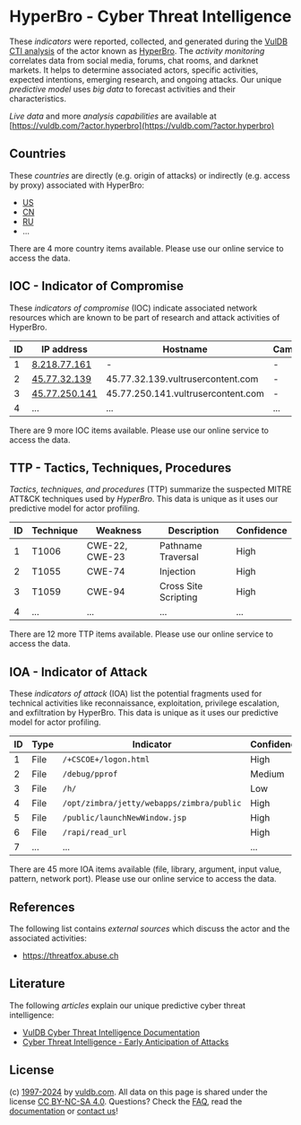# HyperBro - Cyber Threat Intelligence

These _indicators_ were reported, collected, and generated during the [VulDB CTI analysis](https://vuldb.com/?kb.cti) of the actor known as [HyperBro](https://vuldb.com/?actor.hyperbro). The _activity monitoring_ correlates data from social media, forums, chat rooms, and darknet markets. It helps to determine associated actors, specific activities, expected intentions, emerging research, and ongoing attacks. Our unique _predictive model_ uses _big data_ to forecast activities and their characteristics.

_Live data_ and more _analysis capabilities_ are available at [https://vuldb.com/?actor.hyperbro](https://vuldb.com/?actor.hyperbro)

## Countries

These _countries_ are directly (e.g. origin of attacks) or indirectly (e.g. access by proxy) associated with HyperBro:

* [US](https://vuldb.com/?country.us)
* [CN](https://vuldb.com/?country.cn)
* [RU](https://vuldb.com/?country.ru)
* ...

There are 4 more country items available. Please use our online service to access the data.

## IOC - Indicator of Compromise

These _indicators of compromise_ (IOC) indicate associated network resources which are known to be part of research and attack activities of HyperBro.

ID | IP address | Hostname | Campaign | Confidence
-- | ---------- | -------- | -------- | ----------
1 | [8.218.77.161](https://vuldb.com/?ip.8.218.77.161) | - | - | High
2 | [45.77.32.139](https://vuldb.com/?ip.45.77.32.139) | 45.77.32.139.vultrusercontent.com | - | High
3 | [45.77.250.141](https://vuldb.com/?ip.45.77.250.141) | 45.77.250.141.vultrusercontent.com | - | High
4 | ... | ... | ... | ...

There are 9 more IOC items available. Please use our online service to access the data.

## TTP - Tactics, Techniques, Procedures

_Tactics, techniques, and procedures_ (TTP) summarize the suspected MITRE ATT&CK techniques used by _HyperBro_. This data is unique as it uses our predictive model for actor profiling.

ID | Technique | Weakness | Description | Confidence
-- | --------- | -------- | ----------- | ----------
1 | T1006 | CWE-22, CWE-23 | Pathname Traversal | High
2 | T1055 | CWE-74 | Injection | High
3 | T1059 | CWE-94 | Cross Site Scripting | High
4 | ... | ... | ... | ...

There are 12 more TTP items available. Please use our online service to access the data.

## IOA - Indicator of Attack

These _indicators of attack_ (IOA) list the potential fragments used for technical activities like reconnaissance, exploitation, privilege escalation, and exfiltration by HyperBro. This data is unique as it uses our predictive model for actor profiling.

ID | Type | Indicator | Confidence
-- | ---- | --------- | ----------
1 | File | `/+CSCOE+/logon.html` | High
2 | File | `/debug/pprof` | Medium
3 | File | `/h/` | Low
4 | File | `/opt/zimbra/jetty/webapps/zimbra/public` | High
5 | File | `/public/launchNewWindow.jsp` | High
6 | File | `/rapi/read_url` | High
7 | ... | ... | ...

There are 45 more IOA items available (file, library, argument, input value, pattern, network port). Please use our online service to access the data.

## References

The following list contains _external sources_ which discuss the actor and the associated activities:

* https://threatfox.abuse.ch

## Literature

The following _articles_ explain our unique predictive cyber threat intelligence:

* [VulDB Cyber Threat Intelligence Documentation](https://vuldb.com/?kb.cti)
* [Cyber Threat Intelligence - Early Anticipation of Attacks](https://www.scip.ch/en/?labs.20201022)

## License

(c) [1997-2024](https://vuldb.com/?kb.changelog) by [vuldb.com](https://vuldb.com/?kb.about). All data on this page is shared under the license [CC BY-NC-SA 4.0](https://creativecommons.org/licenses/by-nc-sa/4.0/). Questions? Check the [FAQ](https://vuldb.com/?kb.faq), read the [documentation](https://vuldb.com/?kb) or [contact us](https://vuldb.com/?contact)!
